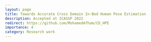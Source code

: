 ```yaml
---
layout: page
title: Towards Accurate Cross Domain In-Bed Human Pose Estimation
description: Accepted at ICASSP 2022
redirect: https://github.com/MohamedAfham/CD_HPE
importance: 4
category: Research work
---
```

